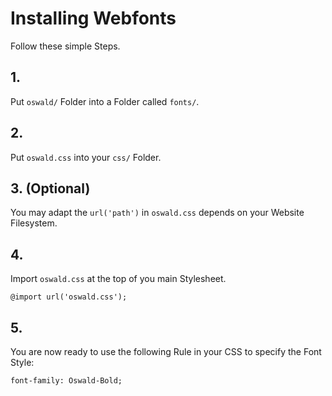 # Installing Webfonts
Follow these simple Steps.

## 1.
Put `oswald/` Folder into a Folder called `fonts/`.

## 2.
Put `oswald.css` into your `css/` Folder.

## 3. (Optional)
You may adapt the `url('path')` in `oswald.css` depends on your Website Filesystem.

## 4.
Import `oswald.css` at the top of you main Stylesheet.

```
@import url('oswald.css');
```

## 5.
You are now ready to use the following Rule in your CSS to specify the Font Style:
```
font-family: Oswald-Bold;

```

